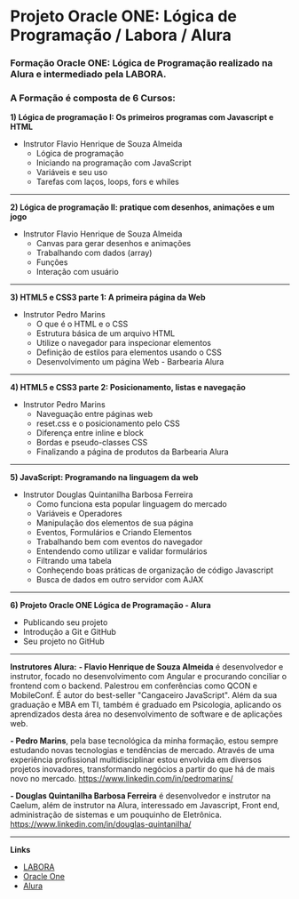 # Projeto Oracle ONE: Lógica de Programação / Labora / Alura
 
 ### Formação Oracle ONE: Lógica de Programação realizado na Alura e intermediado pela LABORA.
     
 ### A Formação é composta de 6 Cursos:
 **1) Lógica de programação I: Os primeiros programas com Javascript e HTML** 
 - Instrutor Flavio Henrique de Souza Almeida
    - Lógica de programação
    - Iniciando na programação com JavaScript
    - Variáveis e seu uso
    - Tarefas com laços, loops, fors e whiles
---------------------------
    
 **2) Lógica de programação II: pratique com desenhos, animações e um jogo** 
 - Instrutor Flavio Henrique de Souza Almeida
   - Canvas para gerar desenhos e animações
   - Trabalhando com dados (array)
   - Funções
   - Interação com usuário
---------------------------
   
 **3) HTML5 e CSS3 parte 1: A primeira página da Web** 
 - Instrutor Pedro Marins
   - O que é o HTML e o CSS
   - Estrutura básica de um arquivo HTML
   - Utilize o navegador para inspecionar elementos
   - Definição de estilos para elementos usando o CSS
   - Desenvolvimento um página Web - Barbearia Alura
---------------------------
 
 **4) HTML5 e CSS3 parte 2: Posicionamento, listas e navegação** 
 - Instrutor Pedro Marins
   - Naveguação entre páginas web
   - reset.css e o posicionamento pelo CSS
   - Diferença entre inline e block
   - Bordas e pseudo-classes CSS
   - Finalizando a página de produtos da Barbearia Alura
---------------------------

 **5) JavaScript: Programando na linguagem da web** 
 - Instrutor Douglas Quintanilha Barbosa Ferreira
   - Como funciona esta popular linguagem do mercado
   - Variáveis e Operadores
   - Manipulação dos elementos de sua página
   - Eventos, Formulários e Criando Elementos
   - Trabalhando bem com eventos do navegador
   - Entendendo como utilizar e validar formulários
   - Filtrando uma tabela
   - Conheçendo boas práticas de organização de código Javascript
   - Busca de dados em outro servidor com AJAX
---------------------------
    
 **6) Projeto Oracle ONE Lógica de Programação - Alura**
   - Publicando seu projeto
   - Introdução a Git e GitHub
   - Seu projeto no GitHub
---------------------------
  
**Instrutores Alura:**
 **- Flavio Henrique de Souza Almeida** é desenvolvedor e instrutor, focado no desenvolvimento com Angular e procurando conciliar o frontend com o backend. Palestrou em conferências como QCON e MobileConf. É autor do best-seller "Cangaceiro JavaScript". Além da sua graduação e MBA em TI, também é graduado em Psicologia, aplicando os aprendizados desta área no desenvolvimento de software e de aplicações web.
 
 **- Pedro Marins**, pela base tecnológica da minha formação, estou sempre estudando novas tecnologias e tendências de mercado. Através de uma experiência profissional multidisciplinar estou envolvida em diversos projetos inovadores, transformando negócios a partir do que há de mais novo no mercado. 
   https://www.linkedin.com/in/pedromarins/
   
 **- Douglas Quintanilha Barbosa Ferreira** é desenvolvedor e instrutor na Caelum, além de instrutor na Alura, interessado em Javascript, Front end, administração de sistemas e um pouquinho de Eletrônica.
   https://www.linkedin.com/in/douglas-quintanilha/
   
---------------------------
   
**Links**
   - [LABORA](https://www.labora.tech/)
   - [Oracle One](https://www.oracle.com/br/education/oracle-next-education/)
   - [Alura](https://www.alura.com.br/oracle-next-education)
